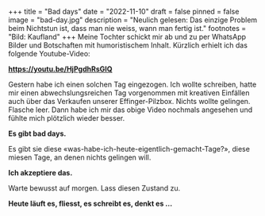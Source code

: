 +++
title = "Bad days"
date = "2022-11-10"
draft = false
pinned = false
image = "bad-day.jpg"
description = "Neulich gelesen: Das einzige Problem beim Nichtstun ist, dass man nie weiss, wann man fertig ist."
footnotes = "Bild: Kaufland"
+++
Meine Tochter schickt mir ab und zu per WhatsApp Bilder und Botschaften mit humoristischem Inhalt. Kürzlich erhielt ich das folgende Youtube-Video:

**<https://youtu.be/HjPgdhRsGIQ>**

Gestern habe ich einen solchen Tag eingezogen. Ich wollte schreiben, hatte mir einen abwechslungsreichen Tag vorgenommen mit kreativen Einfällen auch über das Verkaufen unserer Effinger-Pilzbox.
Nichts wollte gelingen. Flasche leer.
Dann habe ich mir das obige Video nochmals angesehen und fühlte mich plötzlich wieder besser. 

**Es gibt bad days.**

Es gibt sie diese «was-habe-ich-heute-eigentlich-gemacht-Tage?», diese miesen Tage, an denen nichts gelingen will. 

**Ich akzeptiere das.** 

Warte bewusst auf morgen.
Lass diesen Zustand zu.

**Heute läuft es, fliesst, es schreibt es, denkt es …**